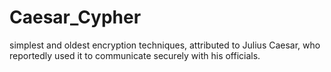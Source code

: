 # Caesar_Cypher
simplest and oldest encryption techniques, attributed to Julius Caesar, who reportedly used it to communicate securely with his officials.
